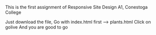 This is the first assignment of Responsive Site Design A1, Conestoga College

Just download the file,
Go with index.html first --> plants.html
Click on golive
And you are good to go
